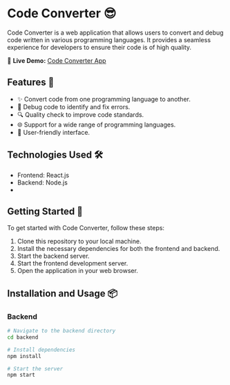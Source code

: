 # Code Converter 😎


Code Converter is a web application that allows users to convert and debug code written in various programming languages. It provides a seamless experience for developers to ensure their code is of high quality.

🚀 **Live Demo:** [Code Converter App](https://code-converter-ox8q.onrender.com/)

## Features 🚀

- ✨ Convert code from one programming language to another.
- 🐞 Debug code to identify and fix errors.
- 🔍 Quality check to improve code standards.
- 🌐 Support for a wide range of programming languages.
- 📝 User-friendly interface.

## Technologies Used 🛠️

- Frontend: React.js
- Backend: Node.js
- 
## Getting Started 🏁

To get started with Code Converter, follow these steps:

1. Clone this repository to your local machine.
2. Install the necessary dependencies for both the frontend and backend.
3. Start the backend server.
4. Start the frontend development server.
5. Open the application in your web browser.

## Installation and Usage 📦

### Backend

```bash
# Navigate to the backend directory
cd backend

# Install dependencies
npm install

# Start the server
npm start

